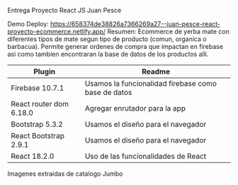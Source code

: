 Entrega Proyecto React JS Juan Pesce

Demo Deploy: https://658374de38826a7366269a27--juan-pesce-react-proyecto-ecommerce.netlify.app/
Resumen: Ecommerce de yerba mate con diferentes tipos de mate segun tipo de producto (comun, organica o barbacua). Permite generar ordenes de compra que impactan en firebase asi como tambien encontraran la base de datos de los productos alli.

|Plugin|Readme|
|------|------|
|Firebase 10.7.1| Usamos la funcionalidad firebase como base de datos|
|React router dom 6.18.0| Agregar enrutador para la app|
|Bootstrap 5.3.2| Usamos el diseño para el navegador|
|React Bootstrap 2.9.1| Usamos el diseño para el navegador|
|React 18.2.0| Uso de las funcionalidades de React|

Imagenes extraidas de catalogo Jumbo
